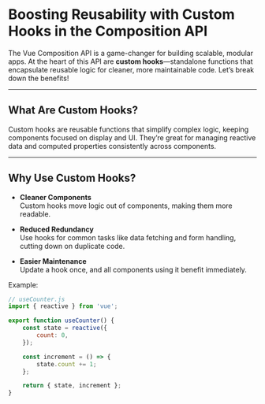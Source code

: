 # Boosting Reusability with Custom Hooks in the Composition API

The Vue Composition API is a game-changer for building scalable, modular apps. At the heart of this API are **custom hooks**—standalone functions that encapsulate reusable logic for cleaner, more maintainable code. Let’s break down the benefits!

---

## What Are Custom Hooks?

Custom hooks are reusable functions that simplify complex logic, keeping components focused on display and UI. They’re great for managing reactive data and computed properties consistently across components.

---

## Why Use Custom Hooks?

- **Cleaner Components**  
  Custom hooks move logic out of components, making them more readable.

- **Reduced Redundancy**  
  Use hooks for common tasks like data fetching and form handling, cutting down on duplicate code.

- **Easier Maintenance**  
  Update a hook once, and all components using it benefit immediately.

Example:  
```javascript
// useCounter.js
import { reactive } from 'vue';

export function useCounter() {
    const state = reactive({
        count: 0,
    });

    const increment = () => {
        state.count += 1;
    };

    return { state, increment };
}
